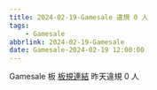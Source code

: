 ```yaml
---
title: 2024-02-19-Gamesale 違規 0 人
tags:
    - Gamesale
abbrlink: 2024-02-19-Gamesale
date: Gamesale-2024-02-19 12:00:00
---
```

Gamesale 板 [板規連結](https://www.ptt.cc/bbs/Gossiping/M.1637425085.A.07D.html)
昨天違規 0 人
